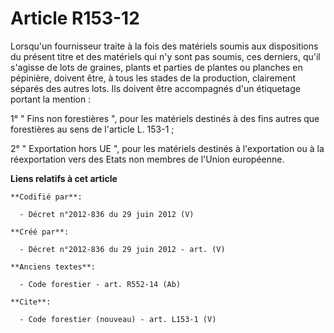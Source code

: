 # Article R153-12

Lorsqu'un fournisseur traite à la fois des matériels soumis aux dispositions du présent titre et des matériels qui n'y sont
pas soumis, ces derniers, qu'il s'agisse de lots de graines, plants et parties de plantes ou planches en pépinière, doivent
être, à tous les stades de la production, clairement séparés des autres lots. Ils doivent être accompagnés d'un étiquetage
portant la mention :

1° " Fins non forestières ", pour les matériels destinés à des fins autres que forestières au sens de l'article L. 153-1 ;

2° " Exportation hors UE ", pour les matériels destinés à l'exportation ou à la réexportation vers des Etats non membres de
l'Union européenne.

**Liens relatifs à cet article**

	**Codifié par**:

	  - Décret n°2012-836 du 29 juin 2012 (V)

	**Créé par**:

	  - Décret n°2012-836 du 29 juin 2012 - art. (V)

	**Anciens textes**:

	  - Code forestier - art. R552-14 (Ab)

	**Cite**:

	  - Code forestier (nouveau) - art. L153-1 (V)
